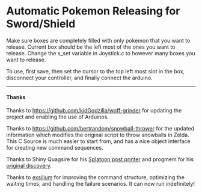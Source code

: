 # Automatic Pokemon Releasing for Sword/Shield

Make sure boxes are completely filled with only pokemon that you want to release.  Current box should be the left most of the ones you want to release.  Change the s_set variable in Joystick.c to however many boxes you want to release.  

To use, first save, then set the cursor to the top left most slot in the box, disconnect your controller, and finally connect the arduino.

---

#### Thanks

Thanks to https://github.com/kidGodzilla/woff-grinder for updating the project and enabling the use of Arduinos.

Thanks to https://github.com/bertrandom/snowball-thrower for the updated information which modifies the original script to throw snowballs in Zelda. This C Source is much easier to start from, and has a nice object interface for creating new command sequences.

Thanks to Shiny Quagsire for his [Splatoon post printer](https://github.com/shinyquagsire23/Switch-Fightstick) and progmem for his [original discovery](https://github.com/progmem/Switch-Fightstick).

Thanks to [exsilium](https://github.com/bertrandom/snowball-thrower/pull/1) for improving the command structure, optimizing the waiting times, and handling the failure scenarios. It can now run indefinitely!
